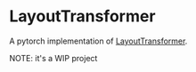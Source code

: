# LayoutTransformer

A pytorch implementation of [LayoutTransformer](https://arxiv.org/abs/2006.14615).

NOTE: it's a WIP project
